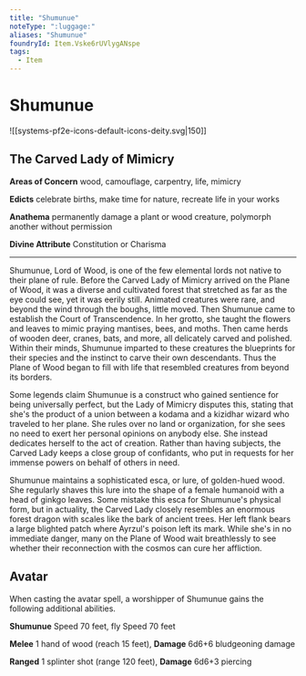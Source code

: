 ```yaml
---
title: "Shumunue"
noteType: ":luggage:"
aliases: "Shumunue"
foundryId: Item.Vske6rUVlygANspe
tags:
  - Item
---
```


# Shumunue
![[systems-pf2e-icons-default-icons-deity.svg|150]]

## The Carved Lady of Mimicry

**Areas of Concern** wood, camouflage, carpentry, life, mimicry

**Edicts** celebrate births, make time for nature, recreate life in your works

**Anathema** permanently damage a plant or wood creature, polymorph another without permission

**Divine Attribute** Constitution or Charisma

* * *

Shumunue, Lord of Wood, is one of the few elemental lords not native to their plane of rule. Before the Carved Lady of Mimicry arrived on the Plane of Wood, it was a diverse and cultivated forest that stretched as far as the eye could see, yet it was eerily still. Animated creatures were rare, and beyond the wind through the boughs, little moved. Then Shumunue came to establish the Court of Transcendence. In her grotto, she taught the flowers and leaves to mimic praying mantises, bees, and moths. Then came herds of wooden deer, cranes, bats, and more, all delicately carved and polished. Within their minds, Shumunue imparted to these creatures the blueprints for their species and the instinct to carve their own descendants. Thus the Plane of Wood began to fill with life that resembled creatures from beyond its borders.

Some legends claim Shumunue is a construct who gained sentience for being universally perfect, but the Lady of Mimicry disputes this, stating that she's the product of a union between a kodama and a kizidhar wizard who traveled to her plane. She rules over no land or organization, for she sees no need to exert her personal opinions on anybody else. She instead dedicates herself to the act of creation. Rather than having subjects, the Carved Lady keeps a close group of confidants, who put in requests for her immense powers on behalf of others in need.

Shumunue maintains a sophisticated esca, or lure, of golden-hued wood. She regularly shaves this lure into the shape of a female humanoid with a head of ginkgo leaves. Some mistake this esca for Shumunue's physical form, but in actuality, the Carved Lady closely resembles an enormous forest dragon with scales like the bark of ancient trees. Her left flank bears a large blighted patch where Ayrzul's poison left its mark. While she's in no immediate danger, many on the Plane of Wood wait breathlessly to see whether their reconnection with the cosmos can cure her affliction.

## Avatar

When casting the avatar spell, a worshipper of Shumunue gains the following additional abilities.

**Shumunue** Speed 70 feet, fly Speed 70 feet

**Melee** 1 hand of wood (reach 15 feet), **Damage** 6d6+6 bludgeoning damage

**Ranged** 1 splinter shot (range 120 feet), **Damage** 6d6+3 piercing
